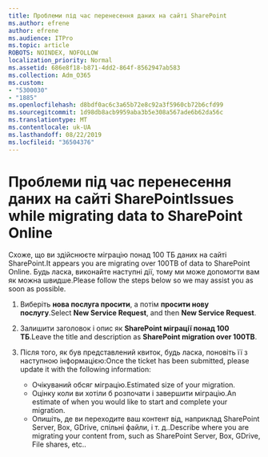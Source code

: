 ```yaml
---
title: Проблеми під час перенесення даних на сайті SharePoint
ms.author: efrene
author: efrene
ms.audience: ITPro
ms.topic: article
ROBOTS: NOINDEX, NOFOLLOW
localization_priority: Normal
ms.assetid: 686e8f18-b871-4dd2-864f-8562947ab583
ms.collection: Adm_O365
ms.custom:
- "5300030"
- "1885"
ms.openlocfilehash: d8bdf0ac6c3a65b72e8c92a3f5960cb72b6cfd99
ms.sourcegitcommit: 1d98db8acb9959aba3b5e308a567ade6b62da56c
ms.translationtype: MT
ms.contentlocale: uk-UA
ms.lasthandoff: 08/22/2019
ms.locfileid: "36504376"
---
```

# <a name="issues-while-migrating-data-to-sharepoint-online"></a><span data-ttu-id="143a1-102">Проблеми під час перенесення даних на сайті SharePoint</span><span class="sxs-lookup"><span data-stu-id="143a1-102">Issues while migrating data to SharePoint Online</span></span>

<span data-ttu-id="143a1-103">Схоже, що ви здійснюєте міграцію понад 100 ТБ даних на сайті SharePoint.</span><span class="sxs-lookup"><span data-stu-id="143a1-103">It appears you are migrating over 100TB of data to SharePoint Online.</span></span> <span data-ttu-id="143a1-104">Будь ласка, виконайте наступні дії, тому ми може допомогти вам як можна швидше.</span><span class="sxs-lookup"><span data-stu-id="143a1-104">Please follow the steps below so we may assist you as soon as possible.</span></span> 

1. <span data-ttu-id="143a1-105">Виберіть **нова послуга просити**, а потім **просити нову послугу**.</span><span class="sxs-lookup"><span data-stu-id="143a1-105">Select **New Service Request**, and then **New Service Request**.</span></span> 
2. <span data-ttu-id="143a1-106">Залишити заголовок і опис як **SharePoint міграції понад 100 ТБ**.</span><span class="sxs-lookup"><span data-stu-id="143a1-106">Leave the title and description as **SharePoint migration over 100TB**.</span></span>
3. <span data-ttu-id="143a1-107">Після того, як був представлений квиток, будь ласка, поновіть її з наступною інформацією:</span><span class="sxs-lookup"><span data-stu-id="143a1-107">Once the ticket has been submitted, please update it with the following information:</span></span> 

    - <span data-ttu-id="143a1-108">Очікуваний обсяг міграцію.</span><span class="sxs-lookup"><span data-stu-id="143a1-108">Estimated size of your migration.</span></span>
    - <span data-ttu-id="143a1-109">Оцінку коли ви хотіли б розпочати і завершити міграцію.</span><span class="sxs-lookup"><span data-stu-id="143a1-109">An estimate of when you would like to start and complete your migration.</span></span>
    - <span data-ttu-id="143a1-110">Опишіть, де ви переходите ваш контент від, наприклад SharePoint Server, Box, GDrive, спільні файли, і т. д..</span><span class="sxs-lookup"><span data-stu-id="143a1-110">Describe where you are migrating your content from, such as SharePoint Server, Box, GDrive, File shares, etc..</span></span>


  

